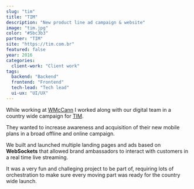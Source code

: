 ```yaml
---
slug: "tim"
title: "TIM"
description: "New product line ad campaign & website"
image: "tim.jpg"
color: "#5bc3b3"
partner: "TIM"
site: "https://tim.com.br"
featured: false
year: 2016
categories:
  client-work: "Client work"
tags:
  backend: "Backend"
  frontend: "Frontend"
  tech-lead: "Tech lead"
  ui-ux: "UI/UX"
---
```

While working at [WMcCann](https://wmccann.com) I worked along with our digital team in a country wide campaign for [TIM](https://tim.com.br).

They wanted to increase awareness and acquisition of their new mobile plans in a broad offline and online campaign.

We built and launched multiple landing pages and ads based on **WebSockets** that allowed brand ambassadors to interact with customers in a real time live streaming.

It was a very fun and challeging project to be part of, requiring lots of orchestration to make sure every moving part was ready for the country wide launch.

<v-image
  size="desktop"
  image="/projects/tim/tim-1.jpg" />

